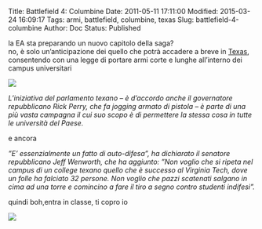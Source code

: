 Title: Battlefield 4: Columbine
Date: 2011-05-11 17:11:00
Modified: 2015-03-24 16:09:17
Tags: armi, battlefield, columbine, texas
Slug: battlefield-4-columbine
Author: Doc
Status: Published

la EA sta preparando un nuovo capitolo della saga?  
no, è solo un’anticipazione dei quello che potrà accadere a breve in
[Texas](https://www.blitzquotidiano.it/cronaca-mondo/texas-armi-usa-campus-parlamento-757933/),
consentendo con una legge di portare armi corte e lunghe all’interno dei
campus universitari

[![](https://www.blitzquotidiano.it/wp/wp/wp-content/uploads/2011/02/gun.jpg)](https://www.blitzquotidiano.it/wp/wp/wp-content/uploads/2011/02/gun.jpg)

<span style="font-style:italic">L’iniziativa del parlamento texano – è
d’accordo anche il governatore repubblicano Rick Perry, che fa jogging
armato di pistola – è parte di una più vasta campagna il cui suo scopo è
di permettere la stessa cosa in tutte le università del Paese.</span>

e ancora

<span style="font-style:italic">”E’ essenzialmente un fatto di
auto-difesa”, ha dichiarato il senatore repubblicano Jeff Wenworth, che
ha aggiunto: ”Non voglio che si ripeta nel campus di un college texano
quello che è successo al Virginia Tech, dove un folle ha falciato 32
persone. Non voglio che pazzi scatenati salgano in cima ad una torre e
comincino a fare il tiro a segno contro studenti indifesi”.</span>

quindi boh,entra in classe, ti copro io

[![](https://img.listal.com/image/1062061/600full-saving-private-ryan-screenshot.jpg)](https://img.listal.com/image/1062061/600full-saving-private-ryan-screenshot.jpg)
